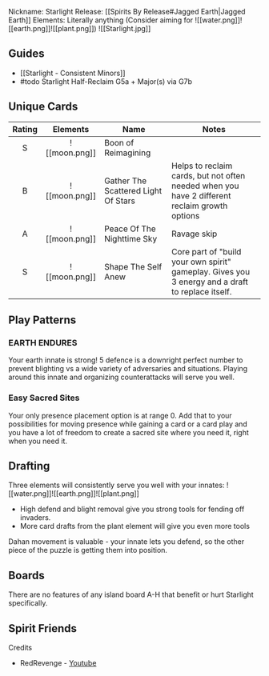 Nickname: Starlight
Release: [[Spirits By Release#Jagged Earth|Jagged Earth]]
Elements: Literally anything (Consider aiming for ![[water.png]]![[earth.png]]![[plant.png]])
![[Starlight.jpg]]
## Guides
- [[Starlight - Consistent Minors]]
- #todo Starlight Half-Reclaim G5a + Major(s) via G7b

## Unique Cards

| Rating |                 Elements                 | Name                                | Notes                                                                                            |
| :----: | :--------------------------------------: | ----------------------------------- | ------------------------------------------------------------------------------------------------ |
|   S    | ![[moon.png]] | Boon of Reimagining                 |                                                                                                  |
|   B    | ![[moon.png]] | Gather The Scattered Light Of Stars | Helps to reclaim cards, but not often needed when you have 2 different reclaim growth options    |
|   A    | ![[moon.png]] | Peace Of The Nighttime Sky          | Ravage skip                                                                                      |
|   S    | ![[moon.png]] | Shape The Self Anew                 | Core part of "build your own spirit" gameplay. Gives you 3 energy and a draft to replace itself. |

## Play Patterns

### EARTH ENDURES
Your earth innate is strong! 5 defence is a downright perfect number to prevent blighting vs a wide variety of adversaries and situations. Playing around this innate and organizing counterattacks will serve you well.

### Easy Sacred Sites
Your only presence placement option is at range 0. Add that to your possibilities for moving presence while gaining a card or a card play and you have a lot of freedom to create a sacred site where you need it, right when you need it.

## Drafting
Three elements will consistently serve you well with your innates: ![[water.png]]![[earth.png]]![[plant.png]]
- High defend and blight removal give you strong tools for fending off invaders.
- More card drafts from the plant element will give you even more tools

Dahan movement is valuable - your innate lets you defend, so the other piece of the puzzle is getting them into position.

## Boards
There are no features of any island board A-H that benefit or hurt Starlight specifically.

## Spirit Friends




Credits
- RedRevenge - [Youtube](https://www.youtube.com/playlist?list=PL7VhWAfBC-gBj9gYG9w0UKO2jhhlRRVwS)